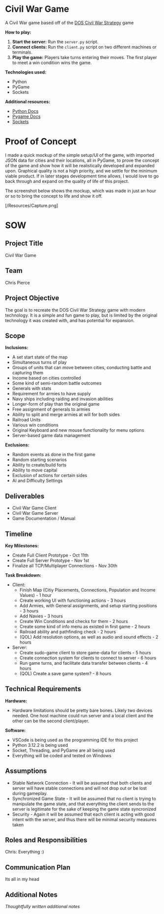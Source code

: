 # Civil War Game
A Civil War game based off of the [DOS Civil War Strategy](https://classicreload.com/civil-war-strategy.html) game

**How to play:**
1. **Start the server:** Run the `server.py` script.
2. **Connect clients:** Run the `client.py` script on two different machines or terminals.
3. **Play the game:** Players take turns entering their moves. The first player to meet a win condition wins the game.

**Technologies used:**
* Python
* PyGame
* Sockets

**Additional resources:**
* [Python Docs](https://docs.python.org/3/)
* [Pygame Docs](https://www.pygame.org/docs/)
* [Sockets](https://docs.python.org/3/howto/sockets.html)

# Proof of Concept

I made a quick mockup of the simple setup/UI of the game, with imported JSON data for cities and their locations, all in PyGame, to prove the concept of the game and show how it will be realistically developed and expanded upon. Graphical quality is not a high priority, and we settle for the minimum viable product. If in later stages development time allows, I would love to go back through and expand on the quality of life of this project.

The screenshot below shows the mockup, which was made in just an hour or so to bring the concept to life and show it off.

[/Resources/Capture.png]



# SOW

## Project Title
Civil War Game

## Team
Chris Pierce

## Project Objective
The goal is to recreate the DOS Civil War Strategy game with modern technology. It is a simple and fun game to play, but is limited by the original technology it was created with, and has potential for expansion.

## Scope
**Inclusions:**
* A set start state of the map
* Simultaneous turns of play
* Groups of units that can move between cities, conducting battle and capturing them
* Income based on cities controlled
* Some kind of semi-random battle outcomes
* Generals with stats
* Requirement for armies to have supply
* Navy ships including raiding and invasion abilities
* Longer-form of play than the original game
* Free assignment of generals to armies
* Ability to split and merge armies at will for both sides
* Railroad Units
* Various win conditions
* Original Keyboard and new mouse functionality for menu options
* Server-based game data management

**Exclusions:**
* Random events as done in the first game
* Random starting scenarios
* Ability to create/build forts
* Ability to move capital
* Exclusion of actions for certain sides
* AI and Difficulty Settings

## Deliverables
* Civil War Game Client 
* Civil War Game Server
* Game Documentation / Manual

## Timeline
**Key Milestones:**
* Create Full Client Prototype - Oct 11th
* Create Full Server Prototype - Nov 1st
* Finalize all TCP/Multiplayer Connections - Nov 30th

**Task Breakdown:**
* Client:
  * Finish Map (Citiy Placements, Connections, Population and Income Values) - 1 hour
  * Create working UI with functioning actions - 3 hours
  * Add Armies, with General assignments, and setup starting positions - 3 hours
  * Add Navies - 3 hours
  * Create Win Conditions and checks for them - 2 hours
  * Create some kind of info menu as existed in first game - 2 hours
  * Railroad ability and pathfinding check - 2 hours
  * (QOL) Add resolution options, as well as audio and sound effects - 2 hours
* Server:
  * Create sudo-game client to store game-data for clients - 5 hours
  * Create connection system for clients to connect to server - 6 hours
  * Run game turns, and facilitate data transfer between clients - 4 hours
  * (QOL) Create a save game system? - 8 hours

## Technical Requirements
**Hardware:**
* Hardware limitations should be pretty bare bones. Likely two devices needed. One host machine could run server and a local client and the other can be the second client/player.

**Software:**
* VSCode is being used as the programming IDE for this project
* Python 3.12.2 is being used
* Socket, Threading, and PyGame are all being used
* Everything will be coded and tested on Windows

## Assumptions
* Stable Network Connection - It will be assumed that both clients and server will have stable connections and will not drop out or be lost during gameplay.
* Synchronized Game State - It will be assumed that no client is trying to manipulate the game state, and that everything the client sends to the server is legitimate for the sake of keeping the game state syncronized
* Security - Again it will be assumed that each client is acting with good intent with the server, and thus there will be minimal security measures taken
 
## Roles and Responsibilities 
Chris: Everything :)

## Communication Plan
Its all in my head

## Additional Notes
*Thoughtfully written additional notes*



